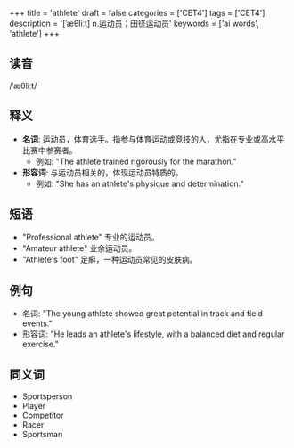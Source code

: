 +++
title = 'athlete'
draft = false
categories = ['CET4']
tags = ['CET4']
description = '[ˈæθliːt] n.运动员；田径运动员'
keywords = ['ai words', 'athlete']
+++

## 读音
/ˈæθliːt/

## 释义
- **名词**: 运动员，体育选手。指参与体育运动或竞技的人，尤指在专业或高水平比赛中参赛者。
    - 例如: "The athlete trained rigorously for the marathon."
- **形容词**: 与运动员相关的，体现运动员特质的。
    - 例如: "She has an athlete's physique and determination."

## 短语
- "Professional athlete" 专业的运动员。
- "Amateur athlete" 业余运动员。
- "Athlete's foot" 足癣，一种运动员常见的皮肤病。

## 例句
- 名词: "The young athlete showed great potential in track and field events."
- 形容词: "He leads an athlete's lifestyle, with a balanced diet and regular exercise."

## 同义词
- Sportsperson
- Player
- Competitor
- Racer
- Sportsman
